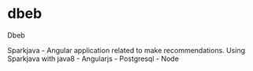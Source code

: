 # dbeb
Dbeb

Sparkjava - Angular application related to make recommendations.
Using Sparkjava with java8 - Angularjs - Postgresql - Node
